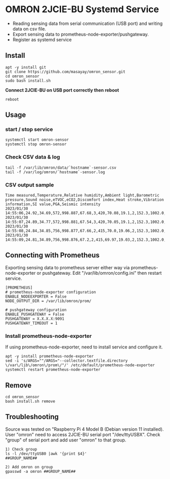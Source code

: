 # OMRON 2JCIE-BU Systemd Service
* Reading sensing data from serial communication (USB port) and writing data on csv file.
* Export sensing data to prometheus-node-exporter/pushgateway.
* Register as systemd service

## Install
~~~
apt -y install git
git clone https://github.com/masayay/omron_sensor.git
cd omron_sensor
sudo bash install.sh
~~~
**Connect 2JCIE-BU on USB port correctly then reboot**
~~~
reboot
~~~

## Usage
### start / stop service
~~~
systemctl start omron-sensor
systemctl stop omron-sensor
~~~

### Check CSV data & log
~~~
tail -f /var/lib/omron/data/`hostname`-sensor.csv
tail -f /var/log/omron/`hostname`-sensor.log
~~~

### CSV output sample
~~~
Time measured,Temperature,Relative humidity,Ambient light,Barometric pressure,Sound noise,eTVOC,eCO2,Discomfort index,Heat stroke,Vibration information,SI value,PGA,Seismic intensity
2023/01/30 14:55:06,24.92,34.69,572,998.887,67.68,3,420,70.08,19.1,2,152.3,1002.0,6.708
2023/01/30 14:55:07,24.89,34.77,572,998.881,67.54,3,420,70.05,19.1,2,152.3,1002.0,6.708
2023/01/30 14:55:08,24.84,34.85,756,998.877,67.66,2,415,70.0,19.06,2,152.3,1002.0,6.708
2023/01/30 14:55:09,24.81,34.89,756,998.876,67.2,2,415,69.97,19.03,2,152.3,1002.0,6.708
~~~

## Connecting with Prometheus
Exporting sensing data to prometheus server either way via prometheus-node-exporter or pushgateway. Edit "/var/lib/omron/config.ini" then restart service.
~~~
[PROMETHEUS]
# prometheus-node-exporter configuration
ENABLE_NODEEXPORTER = False
NODE_OUTPUT_DIR = /var/lib/omron/prom/

# pushgateway configuration
ENABLE_PUSHGATEWAY = False
PUSHGATEWAY = X.X.X.X:9091
PUSHGATEWAY_TIMEOUT = 1
~~~

### Install prometheus-node-exporter
If using prometheus-node-exporter, need to install service and configure it.
~~~
apt -y install prometheus-node-exporter
sed -i 's/ARGS=""/ARGS="--collector.textfile.directory \/var\/lib\/omron\/prom\/"/' /etc/default/prometheus-node-exporter
systemctl restart prometheus-node-exporter
~~~

## Remove
~~~
cd omron_sensor
bash install.sh remove
~~~

## Troubleshooting
Source was tested on "Raspberry Pi 4 Model B (Debian version 11 installed). User "omron" need to access 2JCIE-BU serial port "/dev/ttyUSBX". Check "group" of serial port and add user "omron" to that group.
~~~
1) Check group
ls -l /dev/ttyUSB0 |awk '{print $4}'
##GROUP_NAME##

2) Add omron on group
gpasswd -a omron ##GROUP_NAME##
~~~
